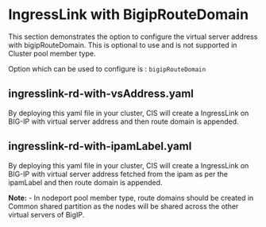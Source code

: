 # IngressLink with BigipRouteDomain

This section demonstrates the option to configure the  virtual server address with bigipRouteDomain. This is optional to use and is not supported in Cluster pool member type.

Option which can be used to configure is :
    `bigipRouteDomain`

## ingresslink-rd-with-vsAddress.yaml

By deploying this yaml file in your cluster, CIS will create a IngressLink on BIG-IP with virtual server address and then route domain is appended.

## ingresslink-rd-with-ipamLabel.yaml

By deploying this yaml file in your cluster, CIS will create a IngressLink on BIG-IP with virtual server address fetched from the ipam as per the ipamLabel and then route domain is appended.

**Note:**
    - In nodeport pool member type, route domains should be created in Common shared partition as the nodes will be shared across the other virtual servers of BigIP.
